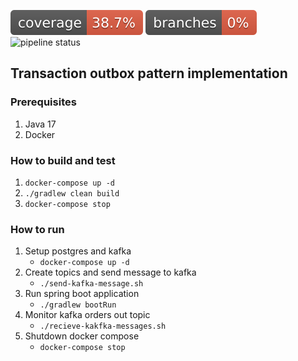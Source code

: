 ![coverage](.github/badges/jacoco.svg)
![branches coverage](.github/badges/branches.svg)
![pipeline status](https://github.com/DenisVabishchevich/spring-boot-debezium-postgres-kafka/actions/workflows/build.yaml/badge.svg)
## Transaction outbox pattern implementation

### Prerequisites

1. Java 17
2. Docker

### How to build and test

1. `docker-compose up -d`
2. `./gradlew clean build`
3. `docker-compose stop`

### How to run

1. Setup postgres and kafka
    * `docker-compose up -d`
2. Create topics and send message to kafka
    * `./send-kafka-message.sh`
3. Run spring boot application
    * `./gradlew bootRun`
4. Monitor kafka orders out topic
   * `./recieve-kakfka-messages.sh`
5. Shutdown docker compose
   * `docker-compose stop`